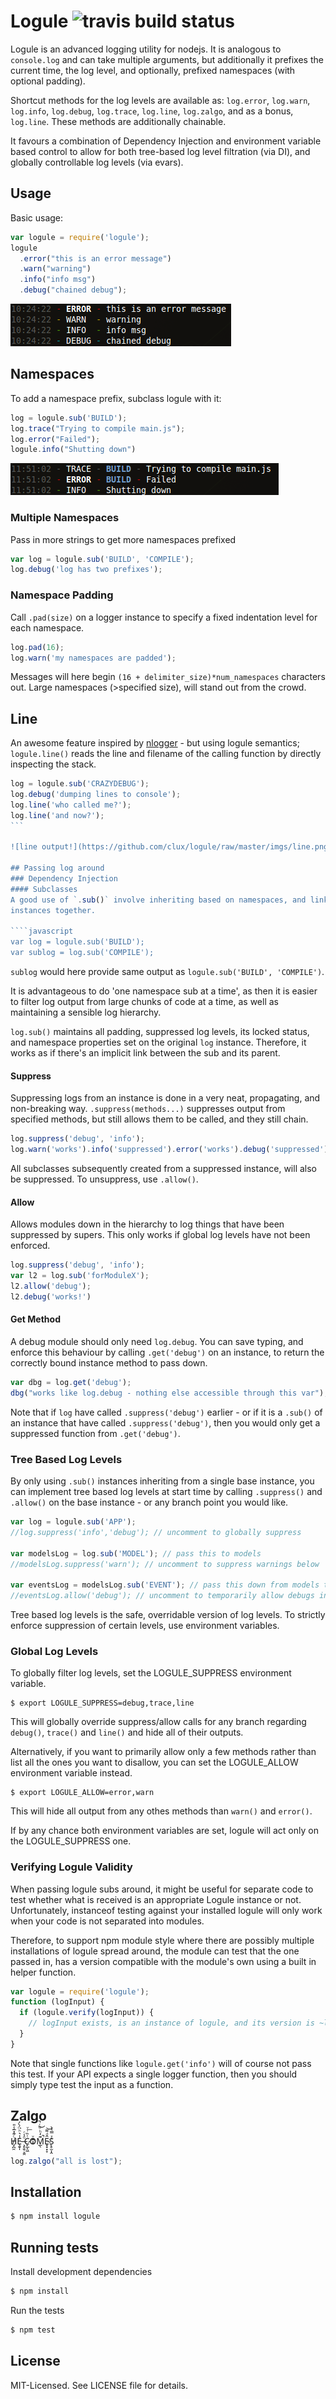 # Logule ![travis build status](https://secure.travis-ci.org/clux/logule.png)

Logule is an advanced logging utility for nodejs. It is analogous to `console.log`
and can take multiple arguments, but additionally it prefixes
the current time, the log level, and optionally, prefixed namespaces
(with optional padding).

Shortcut methods for the log levels are available as: `log.error`, `log.warn`,
`log.info`, `log.debug`, `log.trace`, `log.line`, `log.zalgo`, and as a bonus,
`log.line`. These methods are additionally chainable.

It favours a combination of Dependency Injection and environment variable based
control to allow for both tree-based log level filtration (via DI),
and globally controllable log levels (via evars).

## Usage
Basic usage:

````javascript
var logule = require('logule');
logule
  .error("this is an error message")
  .warn("warning")
  .info("info msg")
  .debug("chained debug");
````

![simple output!](https://github.com/clux/logule/raw/master/imgs/outputsimple.png)

## Namespaces
To add a namespace prefix, subclass logule with it:

````javascript
log = logule.sub('BUILD');
log.trace("Trying to compile main.js");
log.error("Failed");
logule.info("Shutting down")
````

![one namespace output!](https://github.com/clux/logule/raw/master/imgs/output.png)

### Multiple Namespaces
Pass in more strings to get more namespaces prefixed

````javascript
var log = logule.sub('BUILD', 'COMPILE');
log.debug('log has two prefixes');
````

### Namespace Padding
Call `.pad(size)` on a logger instance to specify a fixed indentation level for each namespace.

````javascript
log.pad(16);
log.warn('my namespaces are padded');
````

Messages will here begin `(16 + delimiter_size)*num_namespaces` characters out.
Large namespaces (>specified size), will stand out from the crowd.

## Line
An awesome feature inspired by [nlogger](https://github.com/igo/nlogger) - but using logule
semantics; `logule.line()` reads the line and filename of the calling function
by directly inspecting the stack.

````javascript
log = logule.sub('CRAZYDEBUG');
log.debug('dumping lines to console');
log.line('who called me?');
log.line('and now?');
```

![line output!](https://github.com/clux/logule/raw/master/imgs/line.png)

## Passing log around
### Dependency Injection
#### Subclasses
A good use of `.sub()` involve inheriting based on namespaces, and linking
instances together.

````javascript
var log = logule.sub('BUILD');
var sublog = log.sub('COMPILE');
````

`sublog` would here provide same output as `logule.sub('BUILD', 'COMPILE')`.

It is advantageous to do 'one namespace sub at a time', as then it is easier
to filter log output from large chunks of code at a time,
as well as maintaining a sensible log hierarchy.

`log.sub()` maintains all padding, suppressed log levels, its locked status,
and namespace properties set on the original `log` instance. Therefore, it works as if there's
an implicit link between the sub and its parent.

#### Suppress
Suppressing logs from an instance is done in a very neat, propagating,
and non-breaking way. `.suppress(methods...)` suppresses output
from specified methods, but still allows them to be called, and they still chain.

````javascript
log.suppress('debug', 'info');
log.warn('works').info('suppressed').error('works').debug('suppressed');
````

All subclasses subsequently created from a suppressed instance,
will also be suppressed. To unsuppress, use `.allow()`.

#### Allow
Allows modules down in the hierarchy to log things that have been suppressed
by supers. This only works if global log levels have not been enforced.

````javascript
log.suppress('debug', 'info');
var l2 = log.sub('forModuleX');
l2.allow('debug');
l2.debug('works!')
````

#### Get Method
A debug module should only need `log.debug`. You can save typing,
and enforce this behaviour by calling `.get('debug')` on an instance,
to return the correctly bound instance method to pass down.

````javascript
var dbg = log.get('debug');
dbg("works like log.debug - nothing else accessible through this var");
````

Note that if `log` have called `.suppress('debug')` earlier - or if it is a `.sub()`
of an instance that have called `.suppress('debug')`, then you would only get
a suppressed function from `.get('debug')`.

### Tree Based Log Levels
By only using `.sub()` instances inheriting from a single base instance,
you can implement tree based log levels at start time by calling
`.suppress()` and `.allow()` on the base instance - or any branch point
you would like.

````javascript
var log = logule.sub('APP');
//log.suppress('info','debug'); // uncomment to globally suppress

var modelsLog = log.sub('MODEL'); // pass this to models
//modelsLog.suppress('warn'); // uncomment to suppress warnings below

var eventsLog = modelsLog.sub('EVENT'); // pass this down from models to events
//eventsLog.allow('debug'); // uncomment to temporarily allow debugs in this module
````

Tree based log levels is the safe, overridable version of log levels.
To strictly enforce suppression of certain levels, use environment variables.

### Global Log Levels
To globally filter log levels, set the LOGULE_SUPPRESS environment variable.

    $ export LOGULE_SUPPRESS=debug,trace,line

This will globally override suppress/allow calls for any branch regarding
`debug()`, `trace()` and `line()` and hide all of their outputs.

Alternatively, if you want to primarily allow only a few methods rather than
list all the ones you want to disallow, you can set the LOGULE_ALLOW environment
variable instead.

    $ export LOGULE_ALLOW=error,warn

This will hide all output from any othes methods than `warn()` and `error()`.

If by any chance both environment variables are set, logule will act only
on the LOGULE_SUPPRESS one.

### Verifying Logule Validity
When passing logule subs around, it might be useful for separate code to test
whether what is received is an appropriate Logule instance or not.
Unfortunately, instanceof testing against your installed logule will only work
when your code is not separated into modules.

Therefore, to support npm module style where there are possibly multiple installations
of logule spread around, the module can test that the one passed in,
has a version compatible with the module's own using a built in helper function.

````javascript
var logule = require('logule');
function (logInput) {
  if (logule.verify(logInput)) {
    // logInput exists, is an instance of logule, and its version is ~logule.data.version
  }
}
````

Note that single functions like `logule.get('info')` will of course not pass this test.
If your API expects a single logger function, then
you should simply type test the input as a function.

## Zalgo
H̸̡̪̯ͨ͊̽̅̾̎Ȩ̬̩̾͛ͪ̈́̀́͘ ̶̧̨̱̹̭̯ͧ̾ͬC̷̙̲̝͖ͭ̏ͥͮ͟Oͮ͏̮̪̝͍M̲̖͊̒ͪͩͬ̚̚͜Ȇ̴̟̟͙̞ͩ͌͝S̨̥̫͎̭ͯ̿̔̀ͅ

````javascript
log.zalgo("all is lost");
````

## Installation

````bash
$ npm install logule
````

## Running tests
Install development dependencies

````bash
$ npm install
````

Run the tests

````bash
$ npm test
````

## License
MIT-Licensed. See LICENSE file for details.
